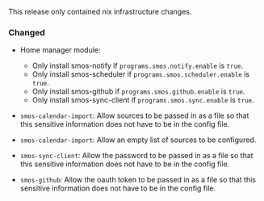This release only contained nix infrastructure changes.

### Changed

* Home manager module:
  * Only install smos-notify if `programs.smos.notify.enable` is `true`.
  * Only install smos-scheduler if `programs.smos.scheduler.enable` is `true`.
  * Only install smos-github if `programs.smos.github.enable` is `true`.
  * Only install smos-sync-client if `programs.smos.sync.enable` is `true`.

* `smos-calendar-import`:
  Allow sources to be passed in as a file so that this sensitive information
  does not have to be in the config file.
* `smos-calendar-import`: Allow an empty list of sources to be configured.
* `smos-sync-client`:
  Allow the password to be passed in as a file so that this sensitive
  information does not have to be in the config file.
* `smos-github`:
  Allow the oauth token to be passed in as a file so that this sensitive
  information does not have to be in the config file.

